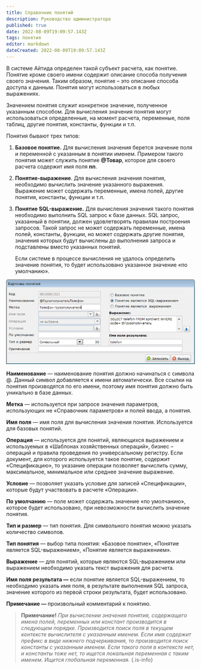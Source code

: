 ```yaml
---
title: Справочник понятий
description: Руководство администратора
published: true
date: 2022-08-09T19:09:57.143Z
tags: понятия
editor: markdown
dateCreated: 2022-08-09T19:09:57.143Z
---
```


В системе Айтида определен такой субъект расчета, как понятие. Понятие кроме своего имени содержит описание способа получения своего значения. Таким образом, понятие – это описание способа доступа к данным. Понятия могут использоваться в любых выражениях.

Значением понятия служит конкретное значение, полученное указанным способом. Для вычисления значения понятия могут использоваться определенные, на момент расчета, переменные, поля таблиц, другие понятия, константы, функции и т.п.

Понятия бывают трех типов:

1.  **Базовое понятие.** Для вычисления значения берется значение поля и переменной с указанным в понятии именем. Примером такого понятия может служить понятие **@Товар**, которое для своего расчета содержит имя поля **nn**.
2.  **Понятие-выражение**. Для вычисления значения понятия, необходимо вычислить значение указанного выражения. Выражение может содержать переменные, имена полей, другие понятия, константы, функции и т.п.
3.  **Понятие SQL-выражение.** Для вычисления значения такого понятия необходимо выполнить SQL запрос к базе данных. SQL запрос, указанный в понятии, должен удовлетворять правилам построения запросов. Такой запрос не может содержать переменные, имена полей, константы, функции, но может содержать другие понятия, значения которых будут вычислены до выполнения запроса и подставлены вместо указанных понятий.

    Если системе в процессе вычисления не удалось определить значение понятия, то будет использовано указанное значение «по умолчанию».

![Изображение выглядит как текст Автоматически созданное описание](/images/admin-guide/directories/concept/501d58a2fb7a5cf04a9d231a22559fb6.png)

**Наименование** — наименование понятия должно начинаться с символа @. Данный символ добавляется к имени автоматически. Все ссылки на понятия производятся по его имени, поэтому имя понятия должно быть уникально в базе данных.

**Метка** — используется при запросе значения параметров, использующих не «Справочник параметров» и полей ввода, а понятия.

**Имя поля** — имя поля для вычисления значения понятия. Используется для базовых понятий.

**Операция** — используется для понятий, являющихся выражением и используемых в «Шаблонах хозяйственных операций», бизнес – операций и правила проведения по универсальному регистру. Если документ, для которого используется такое понятие, содержит «Спецификацию», то указание операции позволяет вычислить сумму, максимальное, минимальное или среднее значение выражение.

**Условие** — позволяет указать условие для записей «Спецификации», которые будут участвовать в расчете «Операции».

**По умолчанию** — поле может содержать значение «по умолчанию», которое будет использовано, при невозможности вычислить значение понятия.

**Тип и размер** — тип понятия. Для символьного понятия можно указать количество символов.

**Тип понятия** — выбор типа понятия: «Базовое понятие», «Понятие является SQL-выражением», «Понятие является выражением».

**Выражение** — для понятий, которые являются SQL-выражением или выражением необходимо указать текст выражения для расчета.

**Имя поля результата —** если понятие является SQL-выражением, то необходимо указать имя поля, в результате выполнения SQL запроса, значение которого из первой строки результата, будет использовано.

**Примечание —** произвольный комментарий к понятию.

> **Примечание!** *При вычислении значения понятия, содержащего имена полей, переменных или констант производится в следующем порядке.*  *Производится поиск поля в текущем контексте вычислителя с указанным именем. Если имя содержит префикс в виде нижнего подчеркивания, то производится поиск константы с указанным именем. Если такого поля в контексте нет, и константы тоже нет, то ищется локальная переменная с таким именем.*  *Ищется глобальная переменная.*
{.is-info}

